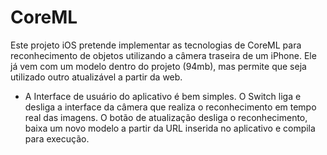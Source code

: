 # CoreML

Este projeto iOS pretende implementar as tecnologias de CoreML para reconhecimento de objetos utilizando a câmera traseira
de um iPhone. Ele já vem com um modelo dentro do projeto (94mb), mas permite que seja utilizado outro atualizável a partir da web.


- A Interface de usuário do aplicativo é bem simples. O Switch liga e desliga a interface da câmera que realiza o reconhecimento em tempo real das imagens. O botão de atualização desliga o reconhecimento, baixa um novo modelo a partir da URL inserida no aplicativo e compila para execução.